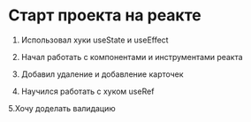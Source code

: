 # Старт проекта на реакте

1. Использовал хуки useState и useEffect

2. Начал работать с компонентами и инструментами реакта

3. Добавил удаление и добавление карточек

4. Научился работать с хуком useRef

5.Хочу доделать валидацию
